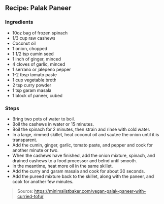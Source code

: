 ## Recipe: Palak Paneer


### Ingredients
 - 10oz bag of frozen spinach
 - 1/3 cup raw cashews
 - Coconut oil
 - 1 onion, chopped
 - 1 1/2 tsp cumin seed
 - 1 inch of ginger, minced
 - 4 cloves of garlic, minced
 - 1 serrano or jalepeno pepper
 - 1-2 tbsp tomato paste
 - 1 cup vegetable broth
 - 2 tsp curry powder
 - 1 tsp garam masala
 - 1 block of paneer, cubed

### Steps
 - Bring two pots of water to boil.
 - Boil the cashews in water or 15 minutes.
 - Boil the spinach for 2 minutes, then strain and rinse with cold water.
 - In a large, rimmed skillet, heat coconut oil and sautee the onion until it is transparent.
 - Add the cumin, ginger, garlic, tomato paste, and pepper and cook for another minute or two.
 - When the cashews have finished, add the onion mixture, spinach, and drained cashews to a food processor and belnd until smooth.
 - In the meantime, heat more oil in the same skillet.
 - Add the curry and garam masala and cook for about 30 seconds.
 - Add the pureed mixture back to the skillet, along with the paneer, and cook for another few minutes.

> Source: https://minimalistbaker.com/vegan-palak-paneer-with-curried-tofu/
